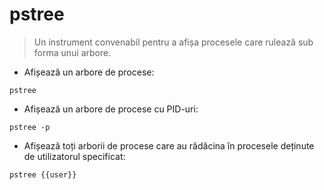 # pstree

> Un instrument convenabil pentru a afișa procesele care rulează sub forma unui arbore.

- Afișează un arbore de procese:

`pstree`

- Afișează un arbore de procese cu PID-uri:

`pstree -p`

- Afișează toți arborii de procese care au rădăcina în procesele deținute de utilizatorul specificat:

`pstree {{user}}`
